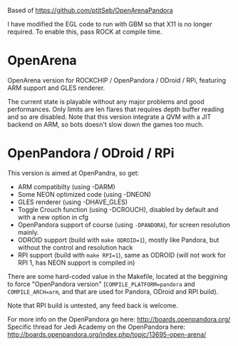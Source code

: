 Based of https://github.com/ptitSeb/OpenArenaPandora

I have modified the EGL code to run with GBM so that X11 is no longer required.
To enable this, pass ROCK at compile time.

OpenArena
================
OpenArena version for ROCKCHIP / OpenPandora / ODroid / RPi, featuring ARM support and GLES renderer.

The current state is playable without any major problems and good performances. 
Only limits are len flares that requires depth buffer reading and so are disabled.
Note that this version integrate a QVM with a JIT backend on ARM, so bots doesn't slow down the games too much.

OpenPandora / ODroid / RPi
===========

This version is aimed at OpenPandra, so get:
 * ARM compatibilty (using -DARM)
 * Some NEON optimized code (using -DNEON)
 * GLES renderer (using -DHAVE_GLES)
 * Toggle Crouch function (using -DCROUCH), disabled by default and with a new option in cfg
 * OpenPandora support of course (using `-DPANDORA`), for screen resolution mainly.
 * ODROID support (build with `make ODROID=1`), mostly like Pandora, but without the control and resolution hack
 * RPI support (build with `make RPI=1`), same as ODROID (will not work for RPI 1, has NEON support is compiled in)


There are some hard-coded value in the Makefile, located at the beggining to force "OpenPandora version" (`COMPILE_PLATFORM=pandora` and `COMPILE_ARCH=arm`, and that are used for Pandora, ODroid and RPI build).
 
Note that RPI build is untested, any feed back is welcome.

For more info on the OpenPandora go here: http://boards.openpandora.org/
Specific thread for Jedi Academy on the OpenPandora here: http://boards.openpandora.org/index.php/topic/13695-open-arena/
